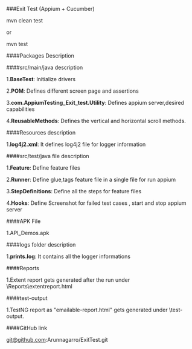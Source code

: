 ###Exit Test (Appium + Cucumber) 

mvn clean test</br>

or

mvn test</br>


####Packages Description

####src/main/java description

1.**BaseTest**: Initialize drivers

2.**POM**: Defines different screen page and assertions

3.**com.AppiumTesting_Exit_test.Utility**: Defines appium server,desired capabilities

4.**ReusableMethods**: Defines the vertical and horizontal scroll methods.


####Resources description

1.**log4j2.xml**: It defines log4j2 file for logger information

####src/test/java file description

1.**Feature**: Define feature files

2.**Runner**: Define glue,tags feature file in a single file for run appium

3.**StepDefinitions**: Define all the steps for feature files

4.**Hooks**: Define Screenshot for failed test cases , start and stop appium server

####APK File

1.API_Demos.apk

####logs folder description 

1.**prints.log**: It contains all the logger informations

####Reports

1.Extent report gets generated after the run under \Reports\extentreport.html

####test-output

1.TestNG report as "emailable-report.html" gets generated under \test-output.

####GitHub link

git@github.com:Arunnagarro/ExitTest.git
